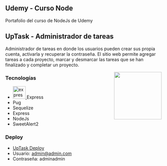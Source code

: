 ## Udemy - Curso Node
Portafolio del curso de NodeJs de Udemy

## UpTask - Administrador de tareas

Administrador de tareas en donde los usuarios pueden crear sus propia cuenta, activarla y recuperar la contraseña. 
El sitio web permite agregar tareas a cada proyecto, marcar y desmarcar las tareas que se han finalizado y completar un proyecto.

<img src="https://www.redotheweb.com/images/nodejs-mysql.png" align="right" height="150" width="150" hspace="10">
<div style="text-align: justify;">

### Tecnologías
 - <a href="https://expressjs.com" target="_blank"> <img src="https://blobscdn.gitbook.com/v0/b/gitbook-28427.appspot.com/o/assets%2F-Lgyno4NC7rhy49BAEjN%2F-Lh14lb3LH4C886qWxYA%2F-Lh1DZeIUQennGd9RiHe%2FScreen%20Shot%202019-06-10%20at%2011.30.20%20AM.png?alt=media&token=784b79f6-81b5-4308-97a2-155afb9d496f" alt="express" width="40" height="40"/> </a> Express
 - Pug
 - Sequelize
 - Express
 - NodeJs
 - SweetAlert2

### Deploy

 - [UpTask Deploy](https://pacific-dusk-49748.herokuapp.com/iniciar-sesion)
 - Usuario: admin@admin.com
 - Contraseña: adminadmin
 
</div>
